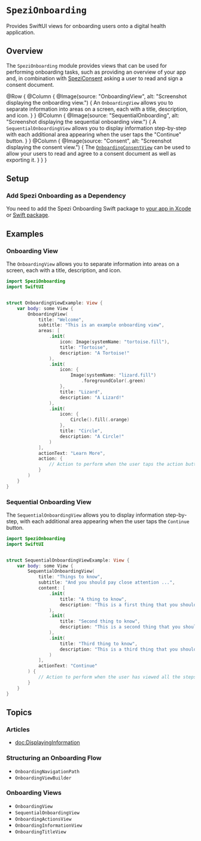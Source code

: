 # ``SpeziOnboarding``

<!--
                  
This source file is part of the Stanford Spezi open-source project

SPDX-FileCopyrightText: 2022 Stanford University and the project authors (see CONTRIBUTORS.md)

SPDX-License-Identifier: MIT
             
-->

Provides SwiftUI views for onboarding users onto a digital health application.

## Overview

The `SpeziOnboarding` module provides views that can be used for performing onboarding tasks, such as providing an overview of your app and, in combination with [SpeziConsent](https://swiftpackageindex.com/stanfordspezi/speziconsent/documentation/speziconsent) asking a user to read and sign a consent document.

@Row {
    @Column {
        @Image(source: "OnboardingView", alt: "Screenshot displaying the onboarding view.") {
            An ``OnboardingView`` allows you to separate information into areas on a screen, each with a title, description, and icon.
        }
    }
    @Column {
        @Image(source: "SequentialOnboarding", alt: "Screenshot displaying the sequential onboarding view.") {
            A ``SequentialOnboardingView`` allows you to display information step-by-step with each additional area appearing when the user taps the "Continue" button.
        }
    }
    @Column {
        @Image(source: "Consent", alt: "Screenshot displaying the consent view.") {
            The [`OnboardingConsentView`](https://swiftpackageindex.com/stanfordspezi/speziconsent/documentation/speziconsent/onboardingconsentview) can be used to allow your users to read and agree to a consent document as well as exporting it.
        }
    }
}



## Setup

### Add Spezi Onboarding as a Dependency

You need to add the Spezi Onboarding Swift package to
[your app in Xcode](https://developer.apple.com/documentation/xcode/adding-package-dependencies-to-your-app#) or
[Swift package](https://developer.apple.com/documentation/xcode/creating-a-standalone-swift-package-with-xcode#Add-a-dependency-on-another-Swift-package).


## Examples

### Onboarding View

The ``OnboardingView`` allows you to separate information into areas on a screen, each with a title, description, and icon.

```swift
import SpeziOnboarding
import SwiftUI


struct OnboardingViewExample: View {
    var body: some View {
        OnboardingView(
            title: "Welcome",
            subtitle: "This is an example onboarding view",
            areas: [
                .init(
                    icon: Image(systemName: "tortoise.fill"), 
                    title: "Tortoise", 
                    description: "A Tortoise!"
                ),
                .init(
                    icon: {
                        Image(systemName: "lizard.fill")
                            .foregroundColor(.green)
                    },
                    title: "Lizard", 
                    description: "A Lizard!"
                ),
                .init(
                    icon: {
                        Circle().fill(.orange)
                    }, 
                    title: "Circle", 
                    description: "A Circle!"
                )
            ],
            actionText: "Learn More",
            action: {
                // Action to perform when the user taps the action button.
            }
        )
    }
}
```


### Sequential Onboarding View

The ``SequentialOnboardingView`` allows you to display information step-by-step, with each additional area appearing when the user taps the `Continue` button.

```swift
import SpeziOnboarding
import SwiftUI


struct SequentialOnboardingViewExample: View {
    var body: some View {
        SequentialOnboardingView(
            title: "Things to know",
            subtitle: "And you should pay close attention ...",
            content: [
                .init(
                    title: "A thing to know", 
                    description: "This is a first thing that you should know; read carefully!"
                ),
                .init(
                    title: "Second thing to know", 
                    description: "This is a second thing that you should know; read carefully!"
                ),
                .init(
                    title: "Third thing to know", 
                    description: "This is a third thing that you should know; read carefully!"
                )
            ],
            actionText: "Continue"
        ) {
            // Action to perform when the user has viewed all the steps
        }
    }
}
```



## Topics

### Articles

- <doc:DisplayingInformation>

### Structuring an Onboarding Flow

- ``OnboardingNavigationPath``
- ``OnboardingViewBuilder``

### Onboarding Views

- ``OnboardingView``
- ``SequentialOnboardingView``
- ``OnboardingActionsView``
- ``OnboardingInformationView``
- ``OnboardingTitleView``
